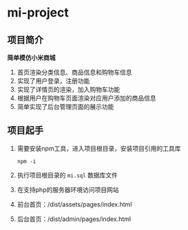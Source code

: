 # mi-project
## 项目简介
**简单模仿小米商城**
1. 首页渲染分类信息、商品信息和购物车信息
2. 实现了用户登录，注册功能
3. 实现了详情页的渲染，加入购物车功能
4. 根据用户在购物车页面渲染对应用户添加的商品信息
5. 简单实现了后台管理页面的展示功能
## 项目起手
1. 需要安装npm工具，进入项目根目录，安装项目引用的工具库

    ```shell
    npm -i
    ```
2. 执行项目根目录的 `mi.sql` 数据库文件
3. 在支持php的服务器环境访问项目网站
4. 前台首页：/dist/assets/pages/index.html
5. 后台首页：/dist/admin/pages/index.html
